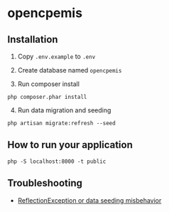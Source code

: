 # opencpemis

## Installation

1. Copy `.env.example` to `.env`

2. Create database named `opencpemis`

3. Run composer install

```
php composer.phar install
```

4. Run data migration and seeding

```
php artisan migrate:refresh --seed
```

## How to run your application

```
php -S localhost:8000 -t public
```

## Troubleshooting

* [ReflectionException or data seeding misbehavior](https://stackoverflow.com/questions/26143315/laravel-5-artisan-seed-reflectionexception-class-songstableseeder-does-not-e)